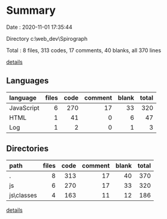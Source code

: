 # Summary

Date : 2020-11-01 17:35:44

Directory c:\web_dev\Spirograph

Total : 8 files,  313 codes, 17 comments, 40 blanks, all 370 lines

[details](details.md)

## Languages
| language | files | code | comment | blank | total |
| :--- | ---: | ---: | ---: | ---: | ---: |
| JavaScript | 6 | 270 | 17 | 33 | 320 |
| HTML | 1 | 41 | 0 | 6 | 47 |
| Log | 1 | 2 | 0 | 1 | 3 |

## Directories
| path | files | code | comment | blank | total |
| :--- | ---: | ---: | ---: | ---: | ---: |
| . | 8 | 313 | 17 | 40 | 370 |
| js | 6 | 270 | 17 | 33 | 320 |
| js\classes | 4 | 163 | 11 | 12 | 186 |

[details](details.md)